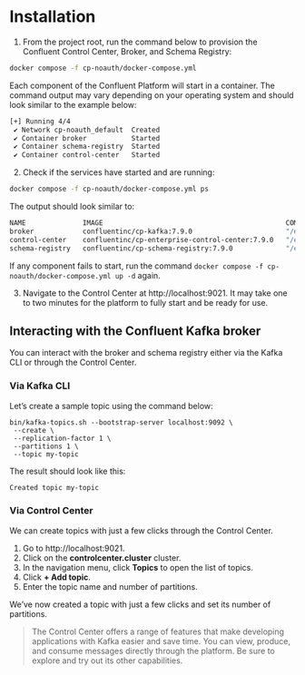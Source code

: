 # Installation

1. From the project root, run the command below to provision the Confluent Control Center, Broker, and Schema Registry:

```sh
docker compose -f cp-noauth/docker-compose.yml
```

Each component of the Confluent Platform will start in a container. The command output may vary depending on your operating system and should look similar to the example below:

```sh
[+] Running 4/4
 ✔ Network cp-noauth_default  Created
 ✔ Container broker           Started
 ✔ Container schema-registry  Started
 ✔ Container control-center   Started
```

2. Check if the services have started and are running:

```sh
docker compose -f cp-noauth/docker-compose.yml ps
```

The output should look similar to:

```sh
NAME              IMAGE                                             COMMAND                  SERVICE           CREATED         STATUS         PORTS
broker            confluentinc/cp-kafka:7.9.0                       "/etc/confluent/dock…"   broker            2 minutes ago   Up 2 minutes   0.0.0.0:9092->9092/tcp, :::9092->9092/tcp, 0.0.0.0:9101->9101/tcp, :::9101->9101/tcp
control-center    confluentinc/cp-enterprise-control-center:7.9.0   "/etc/confluent/dock…"   control-center    2 minutes ago   Up 2 minutes   0.0.0.0:9021->9021/tcp, :::9021->9021/tcp
schema-registry   confluentinc/cp-schema-registry:7.9.0             "/etc/confluent/dock…"   schema-registry   2 minutes ago   Up 2 minutes   0.0.0.0:8081->8081/tcp, :::8081->8081/tcp
```

If any component fails to start, run the command `docker compose -f cp-noauth/docker-compose.yml up -d` again.

3. Navigate to the Control Center at http://localhost:9021. It may take one to two minutes for the platform to fully start and be ready for use.

## Interacting with the Confluent Kafka broker

You can interact with the broker and schema registry either via the Kafka CLI or through the Control Center.

### Via Kafka CLI

Let’s create a sample topic using the command below:

```
bin/kafka-topics.sh --bootstrap-server localhost:9092 \
 --create \
 --replication-factor 1 \
 --partitions 1 \
 --topic my-topic
```

The result should look like this:

```sh
Created topic my-topic
``` 

### Via Control Center

We can create topics with just a few clicks through the Control Center.

1. Go to http://localhost:9021.
2. Click on the **controlcenter.cluster** cluster.
3. In the navigation menu, click **Topics** to open the list of topics.
4. Click **+ Add topic**.
5. Enter the topic name and number of partitions.

We’ve now created a topic with just a few clicks and set its number of partitions.

> The Control Center offers a range of features that make developing applications with Kafka easier and save time. You can view, produce, and consume messages directly through the platform. Be sure to explore and try out its other capabilities.